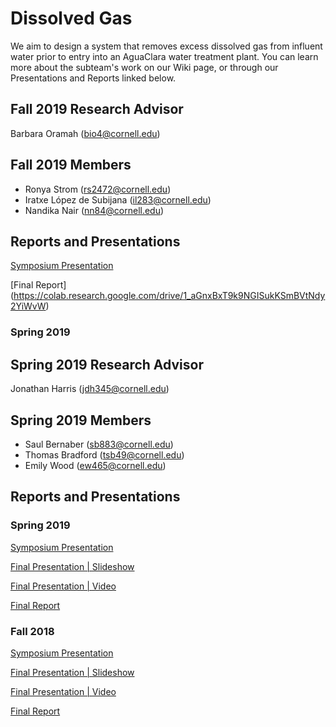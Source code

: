 # Dissolved Gas

We aim to design a system that removes excess dissolved gas from influent water prior to entry into an AguaClara water treatment plant. You can learn more about the subteam's work on our Wiki page, or through our Presentations and Reports linked below. 

## Fall 2019 Research Advisor
Barbara Oramah (bio4@cornell.edu)

## Fall 2019 Members 
- Ronya Strom (rs2472@cornell.edu)
- Iratxe López de Subijana (il283@cornell.edu)
- Nandika Nair (nn84@cornell.edu)

## Reports and Presentations
[Symposium Presentation](https://docs.google.com/presentation/d/11PH_QPIXEXC_VmlbMWzFEgmGfqddTo1cZnWxunRBUl0/edit#slide=id.g707cdbacf2_9_0)

[Final Report]
(https://colab.research.google.com/drive/1_aGnxBxT9k9NGISukKSmBVtNdy2YiWvW)

### Spring 2019
## Spring 2019 Research Advisor
Jonathan Harris (jdh345@cornell.edu)

## Spring 2019 Members 
- Saul Bernaber (sb883@cornell.edu)
- Thomas Bradford (tsb49@cornell.edu)
- Emily Wood (ew465@cornell.edu)

## Reports and Presentations
### Spring 2019
[Symposium Presentation](https://docs.google.com/presentation/d/1HRn5l7VYAZrXTzVKj2HsHC7Mff4qupUU5NLItj-NNb0/edit#slide=id.g346a079b2f_0_0)

[Final Presentation | Slideshow](https://docs.google.com/presentation/d/1YtgmYafIfrr8qyIvDsrSdKtDwkKYxtXBnMFmMO2Hd6A/edit?usp=sharing)

[Final Presentation | Video](https://www.youtube.com/watch?v=xW9oaLiUle0&list=PLhsGtpY8ipdZL4lExJA8KC0zCkaxwfs8R&index=6&t=0s)

[Final Report](https://github.com/AguaClara/Dissolved-Gas/blob/master/Research%20Reports/Report_Spring2019_DissolvedGas.md)

### Fall 2018 
[Symposium Presentation](https://docs.google.com/presentation/d/1oqcSOdyO4JxgfkK_X3Jw-1Bu3BXFlAgRmeZfy4X1oRU/edit?usp=sharing)

[Final Presentation | Slideshow](https://docs.google.com/presentation/d/15AX9xSX_VZXdsxB2yab1bab3Xx3Wnr3A-YHmP6xZCP8/edit#slide=id.g4826752e6e_0_5) 

[Final Presentation | Video](https://www.youtube.com/watch?v=6RM38dYTEgE&index=11&list=PLhsGtpY8ipdZTn2HPI6C2uH44ADmc0Ra6&t=0s)

[Final Report](https://github.com/AguaClara/Dissolved-Gas/blob/master/Research%20Reports/Final_Report.md)

